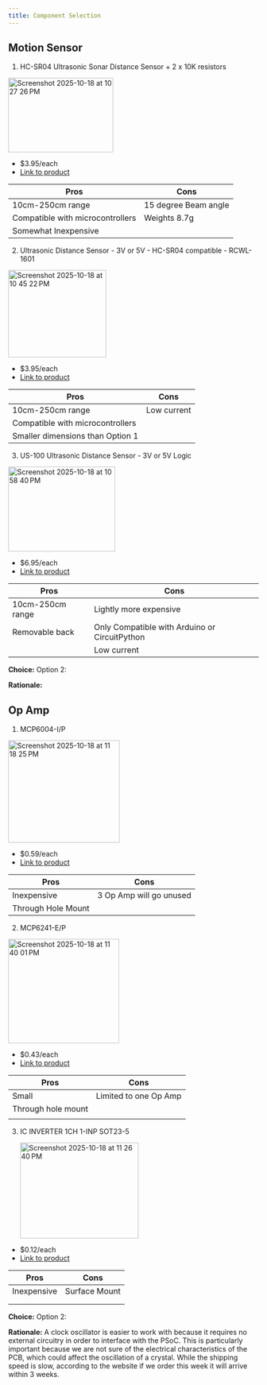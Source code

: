 ```yaml
---
title: Component Selection 
---
```


## Motion Sensor 
                                                                  
 1. HC-SR04 Ultrasonic Sonar Distance Sensor + 2 x 10K resistors

  <img width="211" height="150" alt="Screenshot 2025-10-18 at 10 27 26 PM" src="https://github.com/user-attachments/assets/7abf2537-c9ea-4a8d-bb97-12026be9bb76" />

* $3.95/each
* [Link to product](https://www.digikey.com/en/products/detail/adafruit-industries-llc/3942/9658069)

| Pros                                      | Cons                                                             |
| ----------------------------------------- | ---------------------------------------------------------------- |
| 10cm-250cm range                               | 15 degree Beam angle  |
| Compatible with microcontrollers                      | Weights 8.7g                      |
| Somewhat Inexpensive |

 2. Ultrasonic Distance Sensor - 3V or 5V - HC-SR04 compatible - RCWL-1601 

 <img width="197" height="176" alt="Screenshot 2025-10-18 at 10 45 22 PM" src="https://github.com/user-attachments/assets/10d83e69-833f-41a3-bd82-b04388937ca3" />

* $3.95/each
* [Link to product]([https://www.digikey.com/en/products/detail/adafruit-industries-llc/3942/9658069](https://www.digikey.com/en/products/detail/adafruit-industries-llc/4007/9857020))

| Pros                                      | Cons                                                             |
| ----------------------------------------- | ---------------------------------------------------------------- |
| 10cm-250cm range                               | Low current  |
| Compatible with microcontrollers          |                           |
| Smaller dimensions than Option 1 |

 3. US-100 Ultrasonic Distance Sensor - 3V or 5V Logic
    
<img width="215" height="171" alt="Screenshot 2025-10-18 at 10 58 40 PM" src="https://github.com/user-attachments/assets/fea70a56-564e-4f23-9a41-6030e1f67c79" />

* $6.95/each
* [Link to product]([https://www.digikey.com/en/products/detail/adafruit-industries-llc/3942/9658069](https://www.digikey.com/en/products/detail/adafruit-industries-llc/4007/9857020))

| Pros                                      | Cons                                                             |
| ----------------------------------------- | ---------------------------------------------------------------- |
| 10cm-250cm range                               | Lightly more expensive  |
| Removable back                     | Only Compatible with Arduino or CircuitPython       |
| | Low current |


**Choice:** Option 2: 

**Rationale:** 

## Op Amp
                                                                  
 1. MCP6004-I/P

  <img width="224" height="206" alt="Screenshot 2025-10-18 at 11 18 25 PM" src="https://github.com/user-attachments/assets/411ccfcd-c1d0-4ebd-9f79-dc29c23425f6" />

* $0.59/each
* [Link to product](https://www.digikey.com/en/products/detail/microchip-technology/MCP6004-I-P/523060)

| Pros                                      | Cons                                                             |
| ----------------------------------------- | ---------------------------------------------------------------- |
| Inexpensive                      | 3 Op Amp will go unused  |
| Through Hole Mount            |                     |

 2. MCP6241-E/P

<img width="223" height="210" alt="Screenshot 2025-10-18 at 11 40 01 PM" src="https://github.com/user-attachments/assets/f24bf6f4-cdec-4f86-9a83-eaa9231f7d30" />


* $0.43/each
* [Link to product](https://www.digikey.com/en/products/detail/microchip-technology/MCP6241-E-P/683249)

| Pros                                      | Cons                                                             |
| ----------------------------------------- | ---------------------------------------------------------------- |
| Small                               | Limited to one Op Amp  |
| Through hole mount                      |                       |
|  |

 3. IC INVERTER 1CH 1-INP SOT23-5
    
    <img width="238" height="193" alt="Screenshot 2025-10-18 at 11 26 40 PM" src="https://github.com/user-attachments/assets/2f2eeb1e-c7ec-4290-98c9-c1547fd14b60" />

* $0.12/each
* [Link to product](https://www.digikey.com/en/products/detail/texas-instruments/SN74LVC1G04DBVR/385716)

| Pros                                      | Cons                                                             |
| ----------------------------------------- | ---------------------------------------------------------------- |
| Inexpensive                             | Surface Mount  |
|                      |       |
| |  |


**Choice:** Option 2: 

**Rationale:** A clock oscillator is easier to work with because it requires no external circuitry in order to interface with the PSoC. This is particularly important because we are not sure of the electrical characteristics of the PCB, which could affect the oscillation of a crystal. While the shipping speed is slow, according to the website if we order this week it will arrive within 3 weeks.
